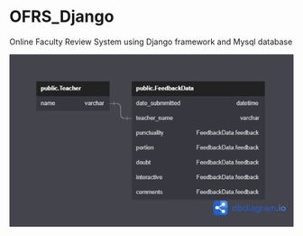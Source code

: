 # OFRS_Django
Online Faculty Review System using Django framework and Mysql database

![](<Database.png>)
